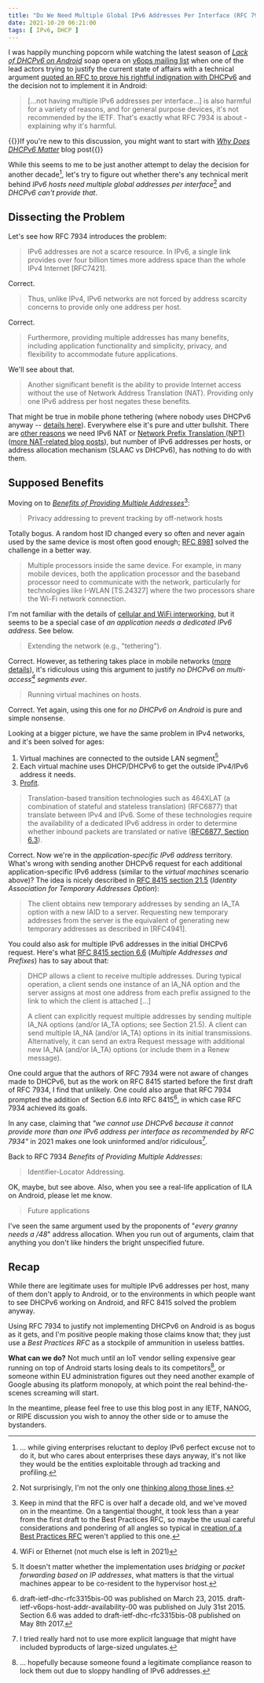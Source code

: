 ```yaml
---
title: "Do We Need Multiple Global IPv6 Addresses Per Interface (RFC 7934)"
date: 2021-10-20 06:21:00
tags: [ IPv6, DHCP ]
---
```

I was happily munching popcorn while watching the latest season of _[Lack of DHCPv6 on Android](https://mailarchive.ietf.org/arch/msg/v6ops/LsWLNn7jBuNkjKlLzeZOTCrnPN8/)_ soap opera on [v6ops mailing list](https://mailarchive.ietf.org/arch/browse/v6ops/) when one of the lead actors trying to justify the current state of affairs with a technical argument [quoted an RFC to prove his rightful indignation with DHCPv6](https://mailarchive.ietf.org/arch/msg/v6ops/7AihJ8u7RotHzOnT-gHrkTQY0RM/) and the decision not to implement it in Android:

> [...not having multiple IPv6 addresses per interface...] is also harmful for a variety of reasons, and for general purpose devices, it's not recommended by the IETF. That's exactly what RFC 7934 is about - explaining why it's harmful.

{{<note info>}}If you're new to this discussion, you might want to start with *[Why Does DHCPv6 Matter](/2021/10/dhcpv6-matters.html)* blog post{{</note>}}
<!--more-->
While this seems to me to be just another attempt to delay the decision for another decade[^2], let's try to figure out whether there's any technical merit behind _IPv6 hosts need multiple global addresses per interface_[^3] and _DHCPv6 can't provide that_.

[^2]: ... while giving enterprises reluctant to deploy IPv6 perfect excuse not to do it, but who cares about enterprises these days anyway, it's not like they would be the entities exploitable through ad tracking and profiling.

[^3]: Not surprisingly, I'm not the only one [thinking along those lines](https://mailarchive.ietf.org/arch/msg/v6ops/XDpXyn_Nt0m8nv7CErumDcwV0S4/).

## Dissecting the Problem

Let's see how RFC 7934 introduces the problem:

> IPv6 addresses are not a scarce resource.  In IPv6, a single link provides over four billion times more address space than the whole IPv4 Internet [RFC7421].

Correct.

> Thus, unlike IPv4, IPv6 networks are not forced by address scarcity concerns to provide only one address per host.

Correct.

> Furthermore, providing multiple addresses has many benefits, including application functionality and simplicity, privacy, and flexibility to accommodate future applications.

We'll see about that.

> Another significant benefit is the ability to provide Internet access without the use of Network Address Translation (NAT). Providing only one IPv6 address per host negates these benefits.

That might be true in mobile phone tethering (where nobody uses DHCPv6 anyway -- [details here](/2021/10/dhcpv6-matters.html#fnref:1)). Everywhere else it's pure and utter bullshit. There are [other reasons](/2011/12/ipv6-multihoming-without-nat-problem.html) we need IPv6 NAT or [Network Prefix Translation (NPT)](/2011/12/we-just-might-need-nat66.html) ([more NAT-related blog posts](/tag/nat.html)), but number of IPv6 addresses per hosts, or address allocation mechanism (SLAAC vs DHCPv6), has nothing to do with them.

## Supposed Benefits

Moving on to *[Benefits of Providing Multiple Addresses](https://datatracker.ietf.org/doc/html/rfc7934#section-3)*[^4]:

[^4]: Keep in mind that the RFC is over half a decade old, and we've moved on in the meantime. On a tangential thought, it took less than a year from the first draft to the Best Practices RFC, so maybe the usual careful considerations and pondering of all angles so typical in [creation of a Best Practices RFC](/2015/02/rfc-7454-bgp-operations-and-security.html) weren't applied to this one.

> Privacy addressing to prevent tracking by off-network hosts

Totally bogus. A random host ID changed every so often and never again used by the same device is most often good enough; [RFC 8981](https://datatracker.ietf.org/doc/html/rfc8981) solved the challenge in a better way.

> Multiple processors inside the same device.  For example, in many mobile devices, both the application processor and the baseband processor need to communicate with the network, particularly for technologies like I-WLAN [TS.24327] where the two processors share the Wi-Fi network connection.

I'm not familiar with the details of [cellular and WiFi interworking](https://en.wikipedia.org/wiki/Mobile_data_offloading#Cellular_and_Wi-Fi_network_interworking),  but it seems to be a special case of *an application needs a dedicated IPv6 address*. See below.

> Extending the network (e.g., "tethering").

Correct. However, as tethering takes place in mobile networks ([more details](/2021/10/dhcpv6-matters.html#fnref:1)), it's ridiculous using this argument to justify *no DHCPv6 on multi-access[^L] segments ever*.

[^L]: WiFi or Ethernet (not much else is left in 2021)

> Running virtual machines on hosts.

Correct. Yet again, using this one for *no DHCPv6 on Android* is pure and simple nonsense.

Looking at a bigger picture, we have the same problem in IPv4 networks, and it's been solved for ages:

1. Virtual machines are connected to the outside LAN segment[^5]
2. Each virtual machine uses DHCP/DHCPv6 to get the outside IPv4/IPv6 address it needs.
3. [Profit](https://en.wikipedia.org/wiki/Gnomes_(South_Park)).

[^5]: It doesn't matter whether the implementation uses *bridging* or *packet forwarding based on IP addresses*, what matters is that the virtual machines appear to be co-resident to the hypervisor host.

> Translation-based transition technologies such as 464XLAT (a combination of stateful and stateless translation) (RFC6877) that translate between IPv4 and IPv6.  Some of these technologies require the availability of a dedicated IPv6 address in order to determine whether inbound packets are translated or native ([RFC6877, Section 6.3](https://datatracker.ietf.org/doc/html/rfc6877#section-6.3)).

Correct. Now we're in the *application-specific IPv6 address* territory. What's wrong with sending another DHCPv6 request for each additional application-specific IPv6 address (similar to the *virtual machines* scenario above)? The idea is nicely described in [RFC 8415 section 21.5](https://datatracker.ietf.org/doc/html/rfc8415#section-21.5) (*Identity Association for Temporary Addresses Option*):

> The client obtains new temporary addresses by sending an IA_TA option with a new IAID to a server.  Requesting new temporary addresses from the server is the equivalent of generating new temporary addresses as described in [RFC4941].

You could also ask for multiple IPv6 addresses in the initial DHCPv6 request. Here's what [RFC 8415 section 6.6](https://datatracker.ietf.org/doc/html/rfc8415#section-6.6) (*Multiple Addresses and Prefixes*) has to say about that:

> DHCP allows a client to receive multiple addresses.  During typical operation, a client sends one instance of an IA_NA option and the server assigns at most one address from each prefix assigned to the link to which the client is attached [...]
> 
>  A client can explicitly request multiple addresses by sending
   multiple IA_NA options (and/or IA_TA options; see Section 21.5).  A client can send multiple IA_NA (and/or IA_TA) options in its initial transmissions.  Alternatively, it can send an extra Request message with additional new IA_NA (and/or IA_TA) options (or include them in a Renew message).

One could argue that the authors of RFC 7934 were not aware of changes made to DHCPv6, but as the work on RFC 8415 started before the first draft of RFC 7934, I find that unlikely. One could also argue that RFC 7934 prompted the addition of Section 6.6 into RFC 8415[^TL], in which case RFC 7934 achieved its goals.

In any case, claiming that *"we cannot use DHCPv6 because it cannot provide more than one IPv6 address per interface as recommended by RFC 7934"* in 2021 makes one look uninformed and/or ridiculous[^BS].

[^TL]: draft-ietf-dhc-rfc3315bis-00 was published on March 23, 2015. draft-ietf-v6ops-host-addr-availability-00 was published on July 31st 2015. Section 6.6 was added to draft-ietf-dhc-rfc3315bis-08 published on May 8th 2017.

[^BS]: I tried really hard not to use more explicit language that might have included byproducts of large-sized ungulates.

Back to RFC 7934 *Benefits of Providing Multiple Addresses*:

> Identifier-Locator Addressing.

OK, maybe, but see above. Also, when you see a real-life application of ILA on Android, please let me know.

> Future applications

I've seen the same argument used by the proponents of "*every granny needs a /48*" address allocation. When you run out of arguments, claim that anything you don't like hinders the bright unspecified future.

## Recap

While there are legitimate uses for multiple IPv6 addresses per host, many of them don't apply to Android, or to the environments in which people want to see DHCPv6 working on Android, and RFC 8415 solved the problem anyway. 

Using RFC 7934 to justify not implementing DHCPv6 on Android is as bogus as it gets, and I'm positive people making those claims know that; they just use a *Best Practices RFC* as a stockpile of ammunition in useless battles.

**What can we do?** Not much until an IoT vendor selling expensive gear running on top of Android starts losing deals to its competitors[^6], or someone within EU administration figures out they need another example of Google abusing its platform monopoly, at which point the real behind-the-scenes screaming will start. 

In the meantime, please feel free to use this blog post in any IETF, NANOG, or RIPE discussion you wish to annoy the other side or to amuse the bystanders.

[^6]: ... hopefully because someone found a legitimate compliance reason to lock them out due to sloppy handling of IPv6 addresses.

